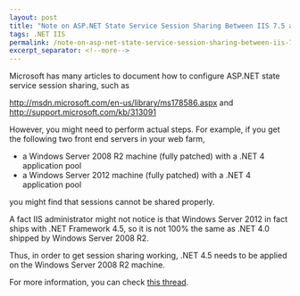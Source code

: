 ```yaml
---
layout: post
title: "Note on ASP.NET State Service Session Sharing Between IIS 7.5 and 8.0"
tags: .NET IIS
permalink: /note-on-asp-net-state-service-session-sharing-between-iis-7-5-and-8-0-bfdd9d003395
excerpt_separator: <!--more-->
---
```

Microsoft has many articles to document how to configure ASP.NET state service session sharing, such as

http://msdn.microsoft.com/en-us/library/ms178586.aspx and http://support.microsoft.com/kb/313091
<!--more-->

However, you might need to perform actual steps. For example, if you get the following two front end servers in your web farm,

* a Windows Server 2008 R2 machine (fully patched) with a .NET 4 application pool
* a Windows Server 2012 machine (fully patched) with a .NET 4 application pool

you might find that sessions cannot be shared properly.

A fact IIS administrator might not notice is that Windows Server 2012 in fact ships with .NET Framework 4.5, so it is not 100% the same as .NET 4.0 shipped by Windows Server 2008 R2.

Thus, in order to get session sharing working, .NET 4.5 needs to be applied on the Windows Server 2008 R2 machine.

For more information, you can check [this thread](http://forums.iis.net/t/1202777.aspx?Sharing+ASP+NET+State+Service+sessions+between+IIS7+5+and+8+0+doesn+t+work).
